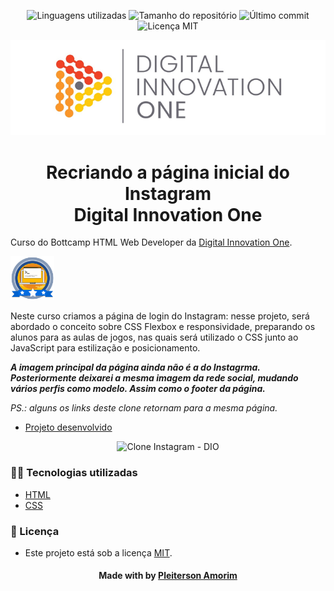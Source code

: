 <!-- Badges session -->
<p align="center">  
  <!-- languages -->
  <img src="https://img.shields.io/github/languages/count/pleiterson/clone-home-instagram-html-css?style=social" alt="Linguagens utilizadas">
  <!-- repo size -->
  <img src="https://img.shields.io/github/repo-size/Pleiterson/clone-home-instagram-html-css?style=social" alt="Tamanho do repositório">
  <!-- last commit -->
  <img src="https://img.shields.io/github/last-commit/Pleiterson/clone-home-instagram-html-css?style=social" alt="Último commit">
  <!-- licence MIT -->
  <img src="https://img.shields.io/github/license/Pleiterson/clone-home-instagram-html-css?style=social" alt="Licença MIT">
</p>

<!--Banner session-->
<p align="center">
  <img src="./assets/cover_dio.png" alt="DIO" title="Digital Innovation One">
</p>

<!--About session-->
<h1 align="center">Recriando a página inicial do Instagram<br>Digital Innovation One</h1>

Curso do Bottcamp HTML Web Developer da [Digital Innovation One](https://digitalinnovation.one/).

<img src="./assets/badge-curso.png" title="Badge" widht="70" height="70">

Neste curso criamos a página de login do Instagram: nesse projeto, será abordado o conceito sobre CSS Flexbox e responsividade, preparando os alunos para as aulas de jogos, nas quais será utilizado o CSS junto ao JavaScript para estilização e posicionamento.

<i><b>A imagem principal da página ainda não é a do Instagrma. Posteriormente deixarei a mesma imagem da rede social, mudando vários perfis como modelo. Assim como o footer da página.</b></i>

<i>PS.: alguns os links deste clone retornam para a mesma página.</i>

- [Projeto desenvolvido](https://clone-instagram.vercel.app/)

<p align="center">
  <img src="./assets/projeto.gif" title="Clone Instagram - DIO">
</p>

<h3>👨‍💻 Tecnologias utilizadas</h3>

- [HTML](https://www.w3schools.com/html/)
- [CSS](https://developer.mozilla.org/pt-BR/docs/Web/CSS)


<!--License session-->
<h3>📝 Licença</h3>

- Este projeto está sob a licença [MIT](./LICENSE).


<!--Bottom session-->
<h4 align=center>Made with by <a href="https://www.linkedin.com/in/pleiterson">Pleiterson Amorim</a></h4>
